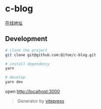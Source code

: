 # c-blog

[在线地址](https://qiyoe.github.io/c-blog)

## Development

```bash
# clone the project
git clone git@github.com:QiYoe/c-blog.git

# install dependency
yarn

# develop
yarn dev
```

open <http://localhost:3000>

> Generator by [vitepress](https://vitepress.vuejs.org/)
